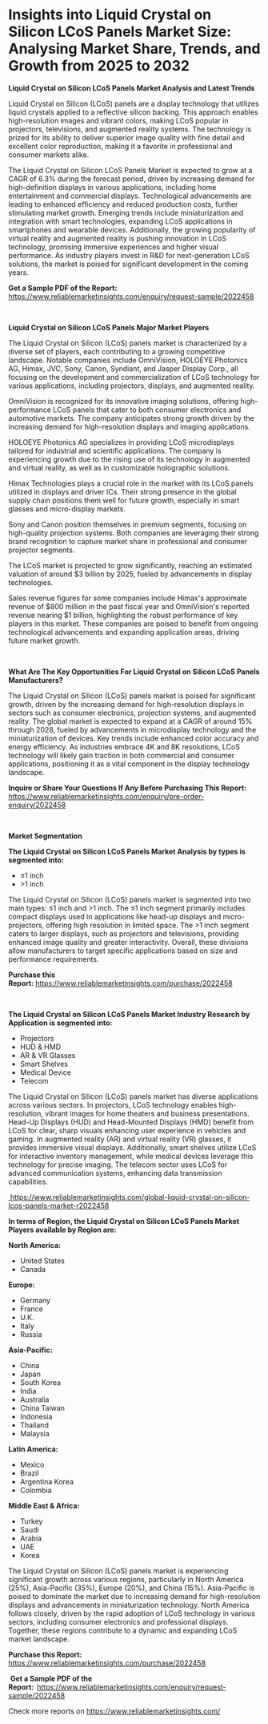 <p><h1>Insights into Liquid Crystal on Silicon LCoS Panels Market Size: Analysing Market Share, Trends, and Growth from 2025 to 2032</h1></p><p><strong>Liquid Crystal on Silicon LCoS Panels Market Analysis and Latest Trends</strong></p>
<p><p>Liquid Crystal on Silicon (LCoS) panels are a display technology that utilizes liquid crystals applied to a reflective silicon backing. This approach enables high-resolution images and vibrant colors, making LCoS popular in projectors, televisions, and augmented reality systems. The technology is prized for its ability to deliver superior image quality with fine detail and excellent color reproduction, making it a favorite in professional and consumer markets alike.</p><p>The Liquid Crystal on Silicon LCoS Panels Market is expected to grow at a CAGR of 6.3% during the forecast period, driven by increasing demand for high-definition displays in various applications, including home entertainment and commercial displays. Technological advancements are leading to enhanced efficiency and reduced production costs, further stimulating market growth. Emerging trends include miniaturization and integration with smart technologies, expanding LCoS applications in smartphones and wearable devices. Additionally, the growing popularity of virtual reality and augmented reality is pushing innovation in LCoS technology, promising immersive experiences and higher visual performance. As industry players invest in R&D for next-generation LCoS solutions, the market is poised for significant development in the coming years.</p></p>
<p><strong>Get a Sample PDF of the Report:&nbsp;</strong> <a href="https://www.reliablemarketinsights.com/enquiry/request-sample/2022458?utm_campaign=3193&utm_medium=2&utm_source=Github&utm_content=ia&utm_term=29032025&utm_id=liquid-crystal-on-silicon-lcos-panels">https://www.reliablemarketinsights.com/enquiry/request-sample/2022458</a></p>
<p>&nbsp;</p>
<p><strong>Liquid Crystal on Silicon LCoS Panels Major Market Players</strong></p>
<p><p>The Liquid Crystal on Silicon (LCoS) panels market is characterized by a diverse set of players, each contributing to a growing competitive landscape. Notable companies include OmniVision, HOLOEYE Photonics AG, Himax, JVC, Sony, Canon, Syndiant, and Jasper Display Corp., all focusing on the development and commercialization of LCoS technology for various applications, including projectors, displays, and augmented reality.</p><p>OmniVision is recognized for its innovative imaging solutions, offering high-performance LCoS panels that cater to both consumer electronics and automotive markets. The company anticipates strong growth driven by the increasing demand for high-resolution displays and imaging applications.</p><p>HOLOEYE Photonics AG specializes in providing LCoS microdisplays tailored for industrial and scientific applications. The company is experiencing growth due to the rising use of its technology in augmented and virtual reality, as well as in customizable holographic solutions.</p><p>Himax Technologies plays a crucial role in the market with its LCoS panels utilized in displays and driver ICs. Their strong presence in the global supply chain positions them well for future growth, especially in smart glasses and micro-display markets.</p><p>Sony and Canon position themselves in premium segments, focusing on high-quality projection systems. Both companies are leveraging their strong brand recognition to capture market share in professional and consumer projector segments.</p><p>The LCoS market is projected to grow significantly, reaching an estimated valuation of around $3 billion by 2025, fueled by advancements in display technologies.</p><p>Sales revenue figures for some companies include Himax's approximate revenue of $800 million in the past fiscal year and OmniVision's reported revenue nearing $1 billion, highlighting the robust performance of key players in this market. These companies are poised to benefit from ongoing technological advancements and expanding application areas, driving future market growth.</p></p>
<p>&nbsp;</p>
<p><strong>What Are The Key Opportunities For Liquid Crystal on Silicon LCoS Panels Manufacturers?</strong></p>
<p><p>The Liquid Crystal on Silicon (LCoS) panels market is poised for significant growth, driven by the increasing demand for high-resolution displays in sectors such as consumer electronics, projection systems, and augmented reality. The global market is expected to expand at a CAGR of around 15% through 2028, fueled by advancements in microdisplay technology and the miniaturization of devices. Key trends include enhanced color accuracy and energy efficiency. As industries embrace 4K and 8K resolutions, LCoS technology will likely gain traction in both commercial and consumer applications, positioning it as a vital component in the display technology landscape.</p></p>
<p><strong>Inquire or Share Your Questions If Any Before Purchasing This Report:</strong> <a href="https://www.reliablemarketinsights.com/enquiry/pre-order-enquiry/2022458?utm_campaign=3193&utm_medium=2&utm_source=Github&utm_content=ia&utm_term=29032025&utm_id=liquid-crystal-on-silicon-lcos-panels">https://www.reliablemarketinsights.com/enquiry/pre-order-enquiry/2022458</a></p>
<p>&nbsp;</p>
<p><strong>Market Segmentation</strong></p>
<p><strong>The Liquid Crystal on Silicon LCoS Panels Market Analysis by types is segmented into:</strong></p>
<p><ul><li>≤1 inch</li><li>>1 inch</li></ul></p>
<p><p>The Liquid Crystal on Silicon (LCoS) panels market is segmented into two main types: ≤1 inch and >1 inch. The ≤1 inch segment primarily includes compact displays used in applications like head-up displays and micro-projectors, offering high resolution in limited space. The >1 inch segment caters to larger displays, such as projectors and televisions, providing enhanced image quality and greater interactivity. Overall, these divisions allow manufacturers to target specific applications based on size and performance requirements.</p></p>
<p><strong>Purchase this Report:&nbsp;</strong><a href="https://www.reliablemarketinsights.com/purchase/2022458?utm_campaign=3193&utm_medium=2&utm_source=Github&utm_content=ia&utm_term=29032025&utm_id=liquid-crystal-on-silicon-lcos-panels">https://www.reliablemarketinsights.com/purchase/2022458</a></p>
<p>&nbsp;</p>
<p><strong>The Liquid Crystal on Silicon LCoS Panels Market Industry Research by Application is segmented into:</strong></p>
<p><ul><li>Projectors</li><li>HUD & HMD</li><li>AR & VR Glasses</li><li>Smart Shelves</li><li>Medical Device</li><li>Telecom</li></ul></p>
<p><p>The Liquid Crystal on Silicon (LCoS) panels market has diverse applications across various sectors. In projectors, LCoS technology enables high-resolution, vibrant images for home theaters and business presentations. Head-Up Displays (HUD) and Head-Mounted Displays (HMD) benefit from LCoS for clear, sharp visuals enhancing user experience in vehicles and gaming. In augmented reality (AR) and virtual reality (VR) glasses, it provides immersive visual displays. Additionally, smart shelves utilize LCoS for interactive inventory management, while medical devices leverage this technology for precise imaging. The telecom sector uses LCoS for advanced communication systems, enhancing data transmission capabilities.</p></p>
<p><a href="https://www.reliablemarketinsights.com/global-liquid-crystal-on-silicon-lcos-panels-market-r2022458?utm_campaign=3193&utm_medium=2&utm_source=Github&utm_content=ia&utm_term=29032025&utm_id=liquid-crystal-on-silicon-lcos-panels">&nbsp;https://www.reliablemarketinsights.com/global-liquid-crystal-on-silicon-lcos-panels-market-r2022458</a></p>
<p><strong>In terms of Region, the Liquid Crystal on Silicon LCoS Panels Market Players available by Region are:</strong></p>
<p>
    <p> <strong> North America: </strong>
        <ul>
            <li>United States</li>
            <li>Canada</li>
        </ul>
        </p> 
    <p> <strong> Europe: </strong>
        <ul>
            <li>Germany</li>
            <li>France</li>
            <li>U.K.</li>
            <li>Italy</li>
            <li>Russia</li>
        </ul>
        </p> 
    <p> <strong> Asia-Pacific: </strong>
        <ul>
            <li>China</li>
            <li>Japan</li>
            <li>South Korea</li>
            <li>India</li>
            <li>Australia</li>
            <li>China Taiwan</li>
            <li>Indonesia</li>
            <li>Thailand</li>
            <li>Malaysia</li>
        </ul>
        </p> 
    <p> <strong> Latin America: </strong>
        <ul>
            <li>Mexico</li>
            <li>Brazil</li>
            <li>Argentina Korea</li>
            <li>Colombia</li>
        </ul>
        </p> 
    <p> <strong> Middle East & Africa: </strong>
        <ul>
            <li>Turkey</li>
            <li>Saudi</li>
            <li>Arabia</li>
            <li>UAE</li>
            <li>Korea</li>
        </ul>
    </p>
    </p>
<p><p>The Liquid Crystal on Silicon (LCoS) panels market is experiencing significant growth across various regions, particularly in North America (25%), Asia-Pacific (35%), Europe (20%), and China (15%). Asia-Pacific is poised to dominate the market due to increasing demand for high-resolution displays and advancements in miniaturization technology. North America follows closely, driven by the rapid adoption of LCoS technology in various sectors, including consumer electronics and professional displays. Together, these regions contribute to a dynamic and expanding LCoS market landscape.</p></p>
<p><strong>Purchase this Report: </strong><a href="https://www.reliablemarketinsights.com/purchase/2022458?utm_campaign=3193&utm_medium=2&utm_source=Github&utm_content=ia&utm_term=29032025&utm_id=liquid-crystal-on-silicon-lcos-panels">https://www.reliablemarketinsights.com/purchase/2022458</a></p>
<p>&nbsp;<strong>Get a Sample PDF of the Report:&nbsp;&nbsp;</strong><a href="https://www.reliablemarketinsights.com/enquiry/request-sample/2022458?utm_campaign=3193&utm_medium=2&utm_source=Github&utm_content=ia&utm_term=29032025&utm_id=liquid-crystal-on-silicon-lcos-panels">https://www.reliablemarketinsights.com/enquiry/request-sample/2022458</a></p>
<p><strong></strong></p>
<p>Check more reports on <a href="https://www.reliablemarketinsights.com/?utm_campaign=3193&utm_medium=2&utm_source=Github&utm_content=ia&utm_term=29032025&utm_id=liquid-crystal-on-silicon-lcos-panels">https://www.reliablemarketinsights.com/</a></p>